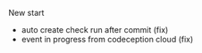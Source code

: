 New start

- auto create check run after commit (fix)
- event in progress from codeception cloud (fix)
